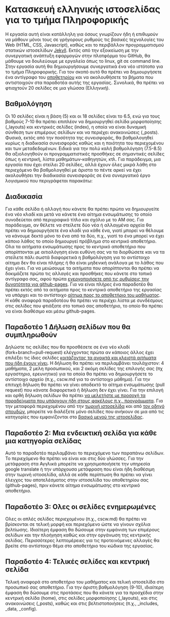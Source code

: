 
# Κατασκευή ελληνικής ιστοσελίδας για το τμήμα Πληροφορικής
Η εργασία αυτή είναι κατάλληλη για όσους γνωρίζουν ήδη ή επιθυμούν να μάθουν μόνοι τους σε γρήγορους ρυθμούς τις βασικές τεχνολογίες του Web (HTML, CSS, Javascript), καθώς και το περιβάλλον προγραμματισμού στατικών ιστοσελίδων [Jekyll](https://jekyllrb.com/docs/quickstart/). Εκτός από την εξοικείωση με την συνεργατική ανάπτυξη εφαρμογών στην πλατφόρμα του GitHub, θα μάθουμε να δουλεύουμε με εργαλεία όπως το linux, git σε command line. Στην εργασία αυτή θα δημιουργήσουμε συνεργατικά ένα νέο ιστότοπο για το τμήμα Πληροφορικής. Για τον σκοπό αυτό θα πρέπει να δημιουργήσετε ένα αντίγραφο του [αποθετηρίου](https://github.com/ioniodi/greekdi) και να ακολουθήσετε τα βήματα που αντιστοιχούν στα παραδοτέα αυτής της εργασίας. Συνολικά, θα πρέπει να φτιαχτούν 20 σελίδες σε μια γλώσσα (Ελληνική). 

## Βαθμολόγηση
Οι 10 σελίδες είναι η βάση (5) και οι 18 σελίδες είναι το 6.5, ενώ για τους βαθμούς 7-10 θα πρέπει επιπλέον να δημιουργηθεί σελίδα μορφοποίησης (_layouts) και κεντρικές σελίδες (index), η οποία να είναι δυναμική σύνθεση των επιμέρους σελίδων και να περιέχει ανακοινώσεις (_posts). Φυσικά, εκτός από την ποσότητα της συνεισφοράς, θα βαθμολογηθεί κυρίως η διαδικασία συνεισφοράς καθώς και η ποιότητα του περιεχομένου και των μεταδεδομένων. Ειδικά για την πολύ καλή βαθμολόγηση (7.5-8.5) θα αξιολογηθούν οι προγραμματιστικές προσθήκες σε σημαντικές σελίδες όπως η κεντρική, λίστα μαθημάτων-καθηγητών, κτλ. Για παράδειγμα, μια εργασία που έχει στείλει 20 σελίδες, αλλά έχουν όλες μικρά λάθη στο περιεχόμενο θα βαθμολογηθεί με άριστα το πέντε αρκεί να έχει ακολουθήσει την διαδικασία συνεισφοράς σε ένα συνεργατικό έργο λογισμικού που περιγράφεται παρακάτω:

## Διαδικασία
Για κάθε σελίδα ή αλλαγή που κάνετε θα πρέπει πρώτα να δημιουργείτε ένα νέο κλαδί και μετά να κάνετε ένα αίτημα ενσωμάτωσης το οποίο συνοδεύεται από περιγραφικό τίτλο και σχόλιο με το ΑΜ σας. Για παράδειγμα, αν θέλετε να στείλετε δύο νέα ή αλλαγμένα αρχεία θα πρέπει να δημιουργήσετε ένα κλαδί για κάθε ένα, γιατί μπορεί να θέλουμε να κάνουμε δεκτό μόνο το ένα από τα δύο, π.χ., γιατί το ένα μπορεί να έχει κάποιο λάθος το οποίο δημιουργεί πρόβλημα στο κεντρικό αποθετήριο. Ολα τα αιτήματα ενσωμάτωσης προς το κεντρικό αποθετήριο που απορίπτονται με αιτιολόγηση είναι ευθύνη σας να τα διορθώσετε και να τα στείλετε πάλι σωστά διαφορετικά η βαθμολόγηση για το αντίστοιχο αίτημα δεν θα είναι πλήρης ή θα είναι μηδενική ανάλογα με το λάθος που έχει γίνει. Για να μειώσουμε τα αιτήματα που απορίπτονται θα πρέπει να δοκιμάζετε πρώτα τις αλλαγές και προσθήκες που κάνετε στο τοπικό αντίγραφο σας, αφού πρώτα [ενεργοποιήσετε από τις ρυθμίσεις την δυνατότητα για github-pages](https://help.github.com/articles/configuring-a-publishing-source-for-github-pages/). Για να είναι πλήρες ένα παραδοτέο θα πρέπει εκτός από τα αιτήματα προς το κεντρικό αποθετήριο της εργασίας να υπάρχει και το αντίστοιχο [αίτημα προς το αποθετήριο του μαθήματος](https://courses-ionio.github.io/help/). Η κάθε αναφορά παραδοτέου θα πρέπει να περιέχει λίστα με συνδέσμους στις σελίδες που φτιάξατε στο τοπικό σας αποθετήριο, το οποίο θα πρέπει να είναι διαθέσιμο και μέσω github-pages.

## Παραδοτέο 1 Δήλωση σελίδων που θα συμπληρωθούν
Δηλώστε τις σελίδες που θα προσθέσετε σε ένα νέο κλαδί (fork+branch+pull-request) ελέγχοντας πρώτα αν κάποιος άλλος έχει επιλέξει τις ίδιες σελίδες [κοιτάζοντας τα ανοικτά και κλειστά αιτήματα που ήδη έχουν γίνει](https://github.com/ioniodi/greekdi/pulls). Η δήλωση θα πρέπει να περιλαμβάνει τουλάχιστον: 4 μαθήματα, 2 μελη προσωπικού, και 2 ακόμη σελίδες της επιλογής σας (πχ εργαστηριο, ερευνητικο) για τα οποία θα πρέπει να δημιουργήσετε το αντίστοιχο αρχείο (π.χ., cscw.md για το αντίστοιχο μάθημα). Για την επιτυχή δήλωση θα πρέπει να γίνει αποδεκτό το αίτημα ενσωμάτωσης (pull request) που κάνατε διαφορετικά ή δήλωση δεν έχει γίνει. Για την επιλογή και ορθή δήλωση σελίδων θα πρέπει [να μελετήστε με προσοχή τα παραδείγματα που υπάρχουν ήδη στους φακέλους π.χ., προγράμματα](https://github.com/ioniodi/greekdi/blob/master/_projects/cult.md). Για την μεταφορά περιεχομένου από την [τωρινή ιστοσελίδα](http://di.ionio.gr) και από [τον οδηγό σπουδών](http://di.ionio.gr/content/undergraduates-studies/%CE%BF%CE%B4%CE%B7%CE%B3%CF%8C%CF%82-%CF%80%CF%81%CE%BF%CF%80%CF%84%CF%85%CF%87%CE%B9%CE%B1%CE%BA%CF%8E%CE%BD-%CF%83%CF%80%CE%BF%CF%85%CE%B4%CF%8E%CE%BD-2016-2017/), μπορείτε να διαλέξετε μόνο σελίδες που ανήκουν σε μια από τις κατηγορίες που εμφανίζονται στο [βασικό μενού της ιστοσελίδας](https://ioniodi.github.io/site-bilingual/gr/index/).

## Παραδοτέο 2: Μια ενδεικτική σελίδα για κάθε μια κατηγορία σελίδας
Αυτό το παραδοτέο περιλαμβάνει το περιεχόμενο των παραπάνω σελίδων. Το περιεχόμενο θα πρέπει να είναι και στις δύο γλώσσες. Για την μετάφραση στα Αγγλικά μπορείτε να χρησιμοποιήσετε την υπηρεσία google translate ή την υπάρχουσα μετάφραση που είναι ήδη διαθέσιμη στην τωρινή ιστοσελίδα, αλλά σε κάθε περίπτωση θα πρέπει να γίνει έλεγχος του αποτελέσματος στην ιστοσελίδα του αποθετηρίου σας (github-pages), πριν κάνετε αίτημα ενσωμάτωσης στο κεντρικό αποθετήριο. 

## Παραδοτέο 3: Ολες οι σελίδες ενημερωμένες
Ολες οι απλές σελίδες περιεχομένου (π.χ., cscw.md) θα πρέπει να βρίσκονται σε τελική μορφή και περιεχόμενο ώστε να γίνουν σχόλια βελτίωσης. Ιδιαίτερη έμφαση θα δώσουμε στην εμφάνιση των επιμέρους σελίδων και την πλοήγηση καθώς και στην οργάνωση της κεντρικής σελίδας. Περισσότερες λεπτομέρειες για τις προτεινόμενες αλλαγές θα βρείτε στο αντίστοιχο θέμα στο αποθετήριο του κώδικα της εργασίας.

## Παραδοτέο 4: Τελικές σελίδες και κεντρική σελίδα
Τελική αναφορά στο αποθετήριο του μαθήματος και τελική ιστοσελίδα στο προσωπικό σας αποθετήριο. Για την άριστη βαθμολόγηση (9-10), ιδιαίτερη έμφαση θα δώσουμε στις προτάσεις που θα κάνετε για τα προσχέδια στην κεντρική σελίδα (home), στις σελίδες μορφοποίησης (_layouts), και στις ανακοινώσεις (_posts), καθώς και στις βελτιστοποιήσεις (π.χ., _includes, _data, _config).
